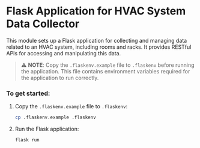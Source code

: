 # Flask Application for HVAC System Data Collector

This module sets up a Flask application for collecting and managing data
related to an HVAC system, including rooms and racks. It provides RESTful
APIs for accessing and manipulating this data.

>⚠️ **NOTE**: Copy the `.flaskenv.example` file to `.flaskenv` before running the application. This file contains environment variables
> required for the application to run correctly.

### To get started:

1. Copy the `.flaskenv.example` file to `.flaskenv`:
   ```bash
   cp .flaskenv.example .flaskenv
   ```

2. Run the Flask application:
   ```bash
   flask run
   ```
